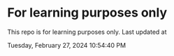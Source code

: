 # For learning purposes only
This repo is for learning purposes only.
Last updated at

Tuesday, February 27, 2024 10:54:40 PM

